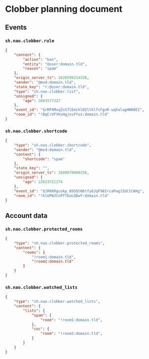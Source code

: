 # Clobber planning document

## Events
### `sh.nao.clobber.rule`
```json
{
	"content": {
		"action": "ban",
		"entity": "@user:domain.tld",
		"reason": "spam"
	},
	"origin_server_ts": 1628599214338,
	"sender": "@mod:domain.tld",
	"state_key": "r:@user:domain.tld",
	"type": "sh.nao.clobber.list",
	"unsigned": {
		"age": 3083577327
	},
	"event_id": "$rRP4MvqZsS7lEmihlO2ltkl7cFgoR-uqXalagHW08EI",
	"room_id": "!BqCrVFYKvHgjnsFYss:domain.tld"
}
```

### `sh.nao.clobber.shortcode`
```json
{
	"type": "sh.nao.clobber.shortcode",
	"sender": "@mod:domain.tld",
	"content": {
		"shortcode": "spam"
	},
	"state_key": "",
	"origin_server_ts": 1609078000256,
	"unsigned": {
		"age": 22623721274
	},
	"event_id": "$1RNXRgcokp_895QlB6tfy6JqF98IrcaPagJ2UCtCWXg",
	"room_id": "!klUPWJCnPTTbuLGDwY:domain.tld"
}
```

## Account data
### `sh.nao.clobber.protected_rooms`
```json
{
	"type": "sh.nao.clobber.protected_rooms",
	"content": {
		"rooms": ]
			"!room1:domain.tld",
			"!room2:domain.tld"
		]
	}
}
```

### `sh.nao.clobber.watched_lists`
```json
{
	"type": "sh.nao.clobber.watched_lists",
	"content": {
		"lists": {
			"spam": {
				"room": "!room1:domain.tld",
			},
			"coc": {
				"room": "!room2:domain.tld",
			}
		}
	}
}
```
